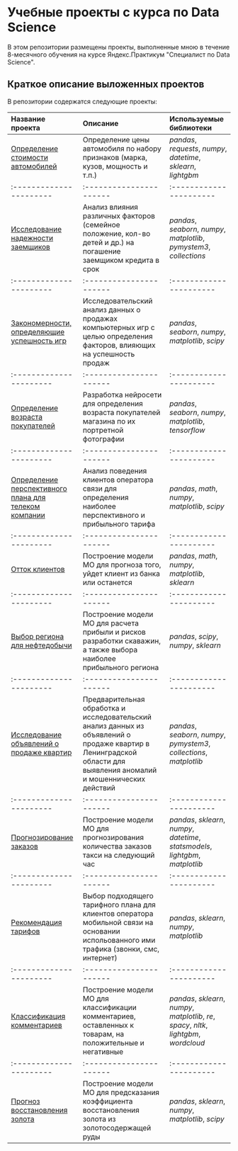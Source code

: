 # Учебные проекты с курса по Data Science

В этом репозитории размещены проекты, выполненные мною в течение 8-месячного обучения на курсе Яндекс.Практикум "Специалист по Data Science".

## Краткое описание выложенных проектов

В репозитории содержатся следующие проекты:

| Название проекта | Описание | Используемые библиотеки | 
| :---------------------- | :---------------------- | :---------------------- |
| [Определение стоимости автомобилей](regression_for_car_prices) | Определение цены автомобиля по набору признаков (марка, кузов, мощность и т.п.)| *pandas*, *requests*, *numpy*, *datetime*, *sklearn*, *lightgbm* |
| :---------------------- | :---------------------- | :---------------------- |
| [Исследование надежности заемщиков](credit_score_analysis) | Анализ влияния различных факторов (семейное положение, кол-во детей и др.) на погашение заемщиком кредита в срок | *pandas*, *seaborn*, *numpy*, *matplotlib*, *pymystem3*, *collections* |
| :---------------------- | :---------------------- | :---------------------- |
| [Закономерности, определяющие успешность игр](eda_for_computer_games) | Исследовательский анализ данных о продажах компьютерных игр с целью определения факторов, влияющих на успешность продаж | *pandas*, *seaborn*, *numpy*, *matplotlib*, *scipy* |
| :---------------------- | :---------------------- | :---------------------- |
| [Определение возраста покупателей](age_recognition) | Разработка нейросети для определения возраста покупателей магазина по их портретной фотографии | *pandas*, *seaborn*, *numpy*, *matplotlib*, *tensorflow* |
| :---------------------- | :---------------------- | :---------------------- |
| [Определение перспективного плана для телеком компании](service_plan_comparison) | Анализ поведения клиентов оператора связи для определения наиболее перспективного и прибыльного тарифа | *pandas*, *math*, *numpy*, *matplotlib*, *scipy* |
| :---------------------- | :---------------------- | :---------------------- |
| [Отток клиентов](churn_prognosis) | Построение модели МО для прогноза того, уйдет клиент из банка или останется | *pandas*, *math*, *numpy*, *matplotlib*, *sklearn* |
| :---------------------- | :---------------------- | :---------------------- |
| [Выбор региона для нефтедобычи](mining_site_choice) | Построение модели МО для расчета прибыли и рисков разработки скаважин, а также выбора наиболее прибыльного региона | *pandas*, *scipy*, *numpy*, *sklearn* |
| :---------------------- | :---------------------- | :---------------------- |
| [Исследование объявлений о продаже квартир](real_estate_listing_analysis) | Предварительная обработка и исследовательский анализ данных из объявлений о продаже квартир в Ленинградской области для выявления аномалий и мошеннических действий | *pandas*, *seaborn*, *numpy*,  *pymystem3*, *collections*, *matplotlib*|
| :---------------------- | :---------------------- | :---------------------- |
| [Прогнозирование заказов](orders_prognosis) | Построение модели МО для прогнозирования количества заказов такси на следующий час | *pandas*, *sklearn*, *numpy*, *datetime*, *statsmodels*, *lightgbm*, *matplotlib* |
| :---------------------- | :---------------------- | :---------------------- |
| [Рекомендация тарифов](service_plan_recommendation) | Выбор подходящего тарифного плана для клиентов оператора мобильной связи на основании испольованного ими трафика (звонки, смс, интернет) | *pandas*, *sklearn*, *numpy*, *matplotlib* |
| :---------------------- | :---------------------- | :---------------------- |
| [Классификация комментариев](comment_classification) | Построение модели МО для классификации комментариев, оставленных к товарам, на положительные и негативные | *pandas*, *sklearn*, *numpy*, *matplotlib*, *re*, *spacy*, *nltk*, *lightgbm*, *wordcloud* |
| :---------------------- | :---------------------- | :---------------------- |
| [Прогноз восстановления золота](gold_recovery) | Построение модели МО для предсказания коэффициента восстановления золота из золотосодержащей руды | *pandas*, *sklearn*, *numpy*, *matplotlib*, *scipy* |